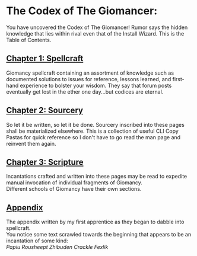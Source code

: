 # The Codex of The Giomancer:
You have uncovered the Codex of The Giomancer! Rumor says the hidden knowledge that lies within rival even that of the Install Wizard. This is the Table of Contents.

## [Chapter 1: Spellcraft](Spellcraft)
Giomancy spellcraft containing an assortment of knowledge such as documented solutions to issues for reference, lessons learned, and first-hand experience to bolster your wisdom. They say that forum posts eventually get lost in the ether one day...but codices are eternal.

## [Chapter 2: Sourcery](Sourcery)
So let it be written, so let it be done. Sourcery inscribed into these pages shall be materialized elsewhere. This is a collection of useful CLI Copy Pastas for quick reference so I don't have to go read the man page and reinvent them again.

## [Chapter 3: Scripture](Scripture)
Incantations crafted and written into these pages may be read to expedite manual invocation of individual fragments of Giomancy.<br>
Different schools of Giomancy have their own sections.

## [Appendix](appendix.txt)
The appendix written by my first apprentice as they began to dabble into spellcraft.<br>
You notice some text scrawled towards the beginning that appears to be an incantation of some kind:<br>
_Papiu Rousheept Zhibuden Crackle Fexlik_
